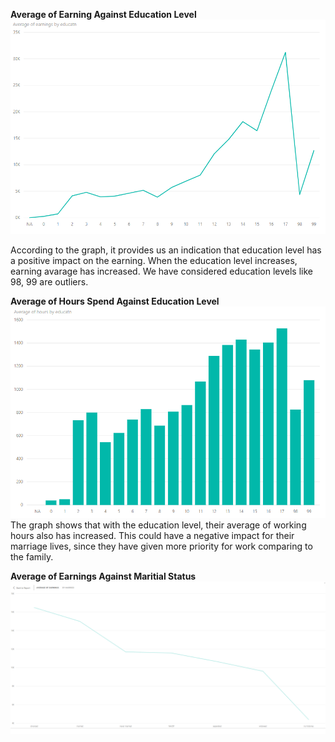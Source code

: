 
**Average of Earning Against Education Level**
![Sample Statistics](https://github.com/TorinW/DataScience_UoM_19/blob/master/other-analysis/averageEarning_2-education.PNG)

According to the graph, it provides us an indication that education level has a positive impact on the earning. When the education level increases, earning avarage has increased. We have considered education levels like 98, 99 are outliers.

**Average of Hours Spend Against Education Level**
![Sample Statistics](https://github.com/TorinW/DataScience_UoM_19/blob/master/other-analysis/averageHours-education.PNG)
The graph shows that with the education level, their average of working hours also has increased. This could have a negative impact for their marriage lives, since they have given more priority for work comparing to the family.


**Average of Earnings Against Maritial Status**  
![Sample Statistics](https://github.com/TorinW/DataScience_UoM_19/blob/master/other-analysis/Average%20Earnings%20by%20Maritial%20Status.PNG)
